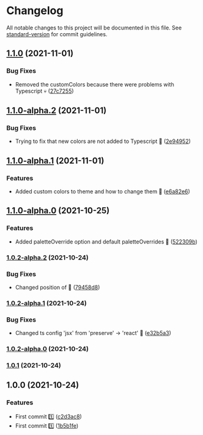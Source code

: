 # Changelog

All notable changes to this project will be documented in this file. See [standard-version](https://github.com/conventional-changelog/standard-version) for commit guidelines.

## [1.1.0](https://github.com/JebBarbas/jeact-mui-dynamic-theme/compare/v1.1.0-alpha.2...v1.1.0) (2021-11-01)


### Bug Fixes

* Removed the customColors because there were problems with Typescript 💀 ([27c7255](https://github.com/JebBarbas/jeact-mui-dynamic-theme/commit/27c725580ebc229d3eadc59203e596c84bed7730))

## [1.1.0-alpha.2](https://github.com/JebBarbas/jeact-mui-dynamic-theme/compare/v1.1.0-alpha.1...v1.1.0-alpha.2) (2021-11-01)


### Bug Fixes

* Trying to fix that new colors are not added to Typescript 🔧 ([2e94952](https://github.com/JebBarbas/jeact-mui-dynamic-theme/commit/2e94952e6d61c266b1f09e979c726de6a73945df))

## [1.1.0-alpha.1](https://github.com/JebBarbas/jeact-mui-dynamic-theme/compare/v1.1.0-alpha.0...v1.1.0-alpha.1) (2021-11-01)


### Features

* Added custom colors to theme and how to change them 🎨 ([e6a82e6](https://github.com/JebBarbas/jeact-mui-dynamic-theme/commit/e6a82e6729e59f99cb23be73b30000bb8fddc97c))

## [1.1.0-alpha.0](https://github.com/JebBarbas/jeact-mui-dynamic-theme/compare/v1.0.2-alpha.2...v1.1.0-alpha.0) (2021-10-25)


### Features

* Added paletteOverride option and default paletteOverrides 🎨 ([522309b](https://github.com/JebBarbas/jeact-mui-dynamic-theme/commit/522309b00ebb88365979301e190fd0db63b5150b))

### [1.0.2-alpha.2](https://github.com/JebBarbas/jeact-mui-dynamic-theme/compare/v1.0.2-alpha.1...v1.0.2-alpha.2) (2021-10-24)


### Bug Fixes

* Changed position of <CssBaseline/> 🎨 ([79458d8](https://github.com/JebBarbas/jeact-mui-dynamic-theme/commit/79458d89f253a08229bf501ffd2aec3d3f93c142))

### [1.0.2-alpha.1](https://github.com/JebBarbas/jeact-mui-dynamic-theme/compare/v1.0.2-alpha.0...v1.0.2-alpha.1) (2021-10-24)


### Bug Fixes

* Changed ts config 'jsx' from 'preserve' -> 'react' 🧪 ([e32b5a3](https://github.com/JebBarbas/jeact-mui-dynamic-theme/commit/e32b5a3c26c64304996372eb9d259766aeadccdc))

### [1.0.2-alpha.0](https://github.com/JebBarbas/jeact-mui-dynamic-theme/compare/v1.0.1...v1.0.2-alpha.0) (2021-10-24)

### [1.0.1](https://github.com/JebBarbas/jeact-mui-dynamic-theme/compare/v1.0.0...v1.0.1) (2021-10-24)

## 1.0.0 (2021-10-24)


### Features

* First commit 1️⃣ ([c2d3ac8](https://github.com/JebBarbas/jeact-mui-dynamic-theme/commit/c2d3ac80fef285a7f3923200f22e3b14e9594bd0))
* First commit 1️⃣ ([1b5b1fe](https://github.com/JebBarbas/jeact-mui-dynamic-theme/commit/1b5b1fe0c83ae10670c291a662140da55811415e))
